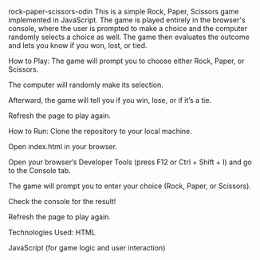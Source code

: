 rock-paper-scissors-odin
This is a simple Rock, Paper, Scissors game implemented in JavaScript. The game is played entirely in the browser's console, where the user is prompted to make a choice and the computer randomly selects a choice as well. The game then evaluates the outcome and lets you know if you won, lost, or tied.

How to Play:
The game will prompt you to choose either Rock, Paper, or Scissors.

The computer will randomly make its selection.

Afterward, the game will tell you if you win, lose, or if it’s a tie.

Refresh the page to play again.

How to Run:
Clone the repository to your local machine.

Open index.html in your browser.

Open your browser’s Developer Tools (press F12 or Ctrl + Shift + I) and go to the Console tab.

The game will prompt you to enter your choice (Rock, Paper, or Scissors).

Check the console for the result!

Refresh the page to play again.

Technologies Used:
HTML

JavaScript (for game logic and user interaction)